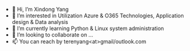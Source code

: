 - 👋 Hi, I’m Xindong Yang
- 👀 I’m interested in Utilization Azure & O365 Technologies, Application design & Data analysis
- 🌱 I’m currently learning Python & Linux system administration 
- 💞️ I’m looking to collaborate on ...
- 📫 You can reach by terenyang\<at\>gmail/outlook.com

<!---
terenyang/terenyang is a ✨ special ✨ repository because its `README.md` (this file) appears on your GitHub profile.
You can click the Preview link to take a look at your changes.
--->
